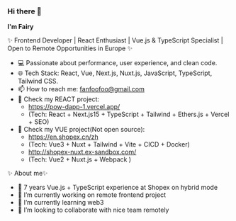 ### Hi there 👋

**I'm Fairy**

✨ Frontend Developer  | React Enthusiast | Vue.js & TypeScript Specialist | Open to Remote Opportunities in Europe ✨

- 💻 Passionate about performance, user experience, and clean code.
- 🌐 Tech Stack: React, Vue, Next.js, Nuxt.js, JavaScript, TypeScript, Tailwind CSS.
- 📫 How to reach me: fanfoofoo@gmail.com
- 🌟 Check my REACT project:
    - https://pow-dapp-1.vercel.app/
    - (Tech: React + Next.js15 + TypeScript + Tailwind + Ethers.js + Vercel + SEO)
- 🌟 Check my VUE project(Not open source):
    - https://en.shopex.cn/zh 
    - (Tech: Vue3 + Nuxt + Tailwind + Vite + CICD + Docker)
    - http://shopex-nuxt.ex-sandbox.com/
    - (Tech: Vue2 + Nuxt.js + Webpack )
  
✨ About me✨

- 🤔 7 years Vue.js + TypeScript experience at Shopex on hybrid mode
- 🔭 I’m currently working on remote frontend project
- 🌱 I’m currently learning web3
- 👯 I’m looking to collaborate with nice team remotely
